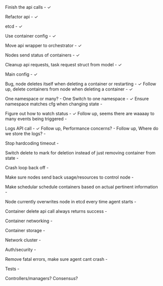 Finish the api calls - ✓

Refactor api - ✓

etcd - ✓

Use container config - ✓

Move api wrapper to orchestrator - ✓

Nodes send status of containers - ✓

Cleanup api requests, task request struct from model - ✓

Main config - ✓

Bug, node deletes itself when deleting a container or restarting -  ✓
Follow up, delete containers from node when deleting a container - ✓

One namespace or many? - One
Switch to one namespace - ✓
Ensure namespace matches cfg when changing state -

Figure out how to watch status -  ✓
Follow up, seems there are waaaay to many events being triggered - 

Logs API call - ✓
Follow up, Performance concerns? -
Follow up, Where do we store the logs? - 

Stop hardcoding timeout -  

Switch delete to mark for deletion instead of just removing container from state -

Crash loop back off -

Make sure nodes send back usage/resources to control node - 

Make schedular schedule containers based on actual pertinent information -

Node currently overwrites node in etcd every time agent starts - 

Container delete api call always returns success - 

Container networking - 

Container storage -

Network cluster -

Auth/security -

Remove fatal errors, make sure agent cant crash -

Tests - 

Controllers/managers?
Consensus?
